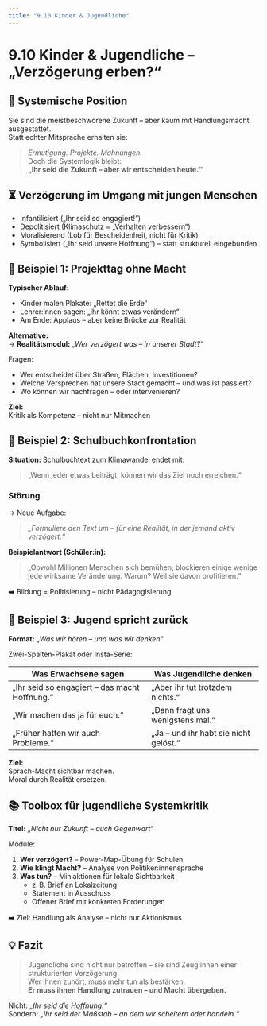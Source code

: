 ```yaml
---
title: "9.10 Kinder & Jugendliche"
---
```


# 9.10 Kinder & Jugendliche – „Verzögerung erben?“

## 🧒 Systemische Position

Sie sind die meistbeschworene Zukunft – aber kaum mit Handlungsmacht ausgestattet.\
Statt echter Mitsprache erhalten sie:

> _Ermutigung. Projekte. Mahnungen._\
> Doch die Systemlogik bleibt:\
> **„Ihr seid die Zukunft – aber wir entscheiden heute.“**

## ⏳ Verzögerung im Umgang mit jungen Menschen

- Infantilisiert („Ihr seid so engagiert!“)
- Depolitisiert (Klimaschutz = „Verhalten verbessern“)
- Moralisierend (Lob für Bescheidenheit, nicht für Kritik)
- Symbolisiert („Ihr seid unsere Hoffnung“) – statt strukturell eingebunden

## 🔧 Beispiel 1: Projekttag ohne Macht

**Typischer Ablauf:**

- Kinder malen Plakate: „Rettet die Erde“
- Lehrer:innen sagen: „Ihr könnt etwas verändern“
- Am Ende: Applaus – aber keine Brücke zur Realität

**Alternative:**\
→ **Realitätsmodul:** _„Wer verzögert was – in unserer Stadt?“_

Fragen:

- Wer entscheidet über Straßen, Flächen, Investitionen?
- Welche Versprechen hat unsere Stadt gemacht – und was ist passiert?
- Wo können wir nachfragen – oder intervenieren?

**Ziel:**\
Kritik als Kompetenz – nicht nur Mitmachen

## 🔧 Beispiel 2: Schulbuchkonfrontation

**Situation:** Schulbuchtext zum Klimawandel endet mit:

> „Wenn jeder etwas beiträgt, können wir das Ziel noch erreichen.“

### Störung

→ Neue Aufgabe:

> _„Formuliere den Text um – für eine Realität, in der jemand aktiv verzögert.“_

**Beispielantwort (Schüler:in):**

> „Obwohl Millionen Menschen sich bemühen, blockieren einige wenige jede wirksame Veränderung. Warum? Weil sie davon profitieren.“

➡️ Bildung = Politisierung – nicht Pädagogisierung

## 🔧 Beispiel 3: Jugend spricht zurück

**Format:** _„Was wir hören – und was wir denken“_

Zwei-Spalten-Plakat oder Insta-Serie:

| Was Erwachsene sagen                          | Was Jugendliche denken                |
| --------------------------------------------- | ------------------------------------- |
| „Ihr seid so engagiert – das macht Hoffnung.“ | „Aber ihr tut trotzdem nichts.“       |
| „Wir machen das ja für euch.“                 | „Dann fragt uns wenigstens mal.“      |
| „Früher hatten wir auch Probleme.“            | „Ja – und ihr habt sie nicht gelöst.“ |

**Ziel:**\
Sprach-Macht sichtbar machen.\
Moral durch Realität ersetzen.

## 📚 Toolbox für jugendliche Systemkritik

**Titel:** _„Nicht nur Zukunft – auch Gegenwart“_

Module:

1. **Wer verzögert?** – Power-Map-Übung für Schulen
2. **Wie klingt Macht?** – Analyse von Politiker:innensprache
3. **Was tun?** – Miniaktionen für lokale Sichtbarkeit
   - z. B. Brief an Lokalzeitung
   - Statement in Ausschuss
   - Offener Brief mit konkreten Forderungen

➡️ Ziel: Handlung als Analyse – nicht nur Aktionismus

## 💡 Fazit

> Jugendliche sind nicht nur betroffen – sie sind Zeug:innen einer strukturierten Verzögerung.\
> Wer ihnen zuhört, muss mehr tun als bestärken.\
> **Er muss ihnen Handlung zutrauen – und Macht übergeben.**

Nicht: _„Ihr seid die Hoffnung.“_\
Sondern: _„Ihr seid der Maßstab – an dem wir scheitern oder handeln.“_

<Footer />
